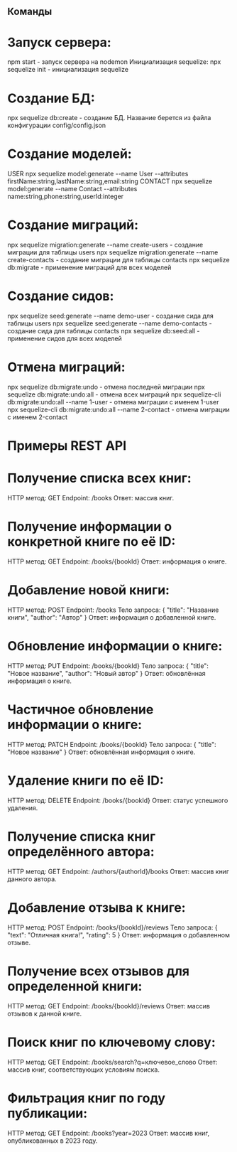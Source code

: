 ## Команды
# Запуск сервера:
npm start - запуск сервера на nodemon
Инициализация sequelize:
npx sequelize init - инициализация sequelize
# Создание БД:
npx sequelize db:create - создание БД. Название берется из файла конфигурации config/config.json
# Создание моделей:
USER
npx sequelize model:generate --name User --attributes firstName:string,lastName:string,email:string
CONTACT
npx sequelize model:generate --name Contact --attributes name:string,phone:string,userId:integer
# Создание миграций:
npx sequelize migration:generate --name create-users - создание миграции для таблицы users
npx sequelize migration:generate --name create-contacts - создание миграции для таблицы contacts
npx sequelize db:migrate - применение миграций для всех моделей
# Создание сидов:
npx sequelize seed:generate --name demo-user - создание сида для таблицы users
npx sequelize seed:generate --name demo-contacts - создание сида для таблицы contacts
npx sequelize db:seed:all - применение сидов для всех моделей
# Отмена миграций:
npx sequelize db:migrate:undo - отмена последней миграции
npx sequelize db:migrate:undo:all - отмена всех миграций
npx sequelize-cli db:migrate:undo:all --name 1-user - отмена миграции с именем 1-user
npx sequelize-cli db:migrate:undo:all --name 2-contact - отмена миграции с именем 2-contact
# Примеры REST API
# Получение списка всех книг:
HTTP метод: GET
Endpoint: /books
Ответ: массив книг.

# Получение информации о конкретной книге по её ID:
HTTP метод: GET
Endpoint: /books/{bookId}
Ответ: информация о книге.

# Добавление новой книги:
HTTP метод: POST
Endpoint: /books
Тело запроса: { "title": "Название книги", "author": "Автор" }
Ответ: информация о добавленной книге.

# Обновление информации о книге:
HTTP метод: PUT
Endpoint: /books/{bookId}
Тело запроса: { "title": "Новое название", "author": "Новый автор" }
Ответ: обновлённая информация о книге.

# Частичное обновление информации о книге:
HTTP метод: PATCH
Endpoint: /books/{bookId}
Тело запроса: { "title": "Новое название" }
Ответ: обновлённая информация о книге.

# Удаление книги по её ID:
HTTP метод: DELETE
Endpoint: /books/{bookId}
Ответ: статус успешного удаления.

# Получение списка книг определённого автора:
HTTP метод: GET
Endpoint: /authors/{authorId}/books
Ответ: массив книг данного автора.

# Добавление отзыва к книге:
HTTP метод: POST
Endpoint: /books/{bookId}/reviews
Тело запроса: { "text": "Отличная книга!", "rating": 5 }
Ответ: информация о добавленном отзыве.

# Получение всех отзывов для определенной книги:
HTTP метод: GET
Endpoint: /books/{bookId}/reviews
Ответ: массив отзывов к данной книге.

# Поиск книг по ключевому слову:
HTTP метод: GET
Endpoint: /books/search?q=ключевое_слово
Ответ: массив книг, соответствующих условиям поиска.

# Фильтрация книг по году публикации:
HTTP метод: GET
Endpoint: /books?year=2023
Ответ: массив книг, опубликованных в 2023 году.
